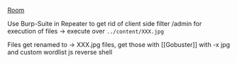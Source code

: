 [Room](https://tryhackme.com/room/uploadvulns)




Use Burp-Suite in Repeater to get rid of client side filter
/admin for execution of files -> execute over `../content/XXX.jpg`

Files get renamed to -> XXX.jpg files, get those with [[Gobuster]] with -x jpg and custom wordlist
js reverse shell
